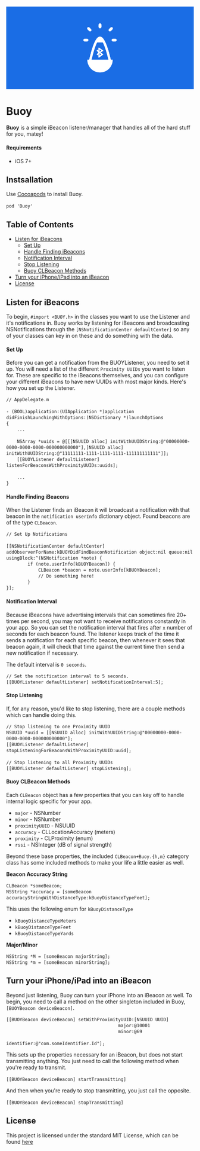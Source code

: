 ![banner](/Resources/banner.png)

# Buoy

**Buoy** is a simple iBeacon listener/manager that handles all of the hard stuff for you, matey!

#### Requirements

* iOS 7+

## Instsallation

Use [Cocoapods](http://www.cocoapods.org) to install Buoy.

`pod 'Buoy'`

## Table of Contents

* [Listen for iBeacons](#listen-for-ibeacons)
  * [Set Up](#set-up)
  * [Handle Finding iBeacons](#handle-finding-ibeacons)
  * [Notification Interval](#notification-interval)
  * [Stop Listening](#stop-listening)
  * [Buoy CLBeacon Methods](#buoy-clbeacon-methods)
* [Turn your iPhone/iPad into an iBeacon](#turn-your-iphoneipad-into-an-ibeacon)
* [License](#license)

## Listen for iBeacons

To begin, `#import <BUOY.h>` in the classes you want to use the Listener and it's notifications in. Buoy works by listening for iBeacons and broadcasting NSNotifications through the `[NSNotificationCenter defaultCenter]` so any of your classes can key in on these and do something with the data.

#### Set Up

Before you can get a notification from the BUOYListener, you need to set it up. You will need a list of the different `Proximity UUIDs` you want to listen for. These are specific to the iBeacons themselves, and you can configure your different iBeacons to have new UUIDs with most major kinds. Here's how you set up the Listener.

```objc
// AppDelegate.m

- (BOOL)application:(UIApplication *)application didFinishLaunchingWithOptions:(NSDictionary *)launchOptions
{
    ...

    NSArray *uuids = @[[[NSUUID alloc] initWithUUIDString:@"00000000-0000-0000-0000-000000000000"],[NSUUID alloc] initWithUUIDString:@"11111111-1111-1111-1111-111111111111"]];
    [[BUOYListener defaultListener] listenForBeaconsWithProximityUUIDs:uuids];

    ...
}
```

#### Handle Finding iBeacons

When the Listener finds an iBeacon it will broadcast a notification with that beacon in the `notification userInfo` dictionary object. Found beacons are of the type `CLBeacon`.

```objc
// Set Up Notifications

[[NSNotificationCenter defaultCenter] addObserverForName:kBUOYDidFindBeaconNotification object:nil queue:nil usingBlock:^(NSNotification *note) {
        if (note.userInfo[kBUOYBeacon]) {
            CLBeacon *beacon = note.userInfo[kBUOYBeacon];
            // Do something here!
        }
}];
```

#### Notification Interval

Because iBeacons have advertising intervals that can sometimes fire 20+ times per second, you may not want to receive notifications constantly in your app. So you can set the notification interval that fires after `x` number of seconds for each beacon found. The listener keeps track of the time it sends a notification for each specific beacon, then whenever it sees that beacon again, it will check that time against the current time then send a new notification if necessary.

The default interval is `0 seconds`.

```objc
// Set the notification interval to 5 seconds.
[[BUOYListener defaultListener] setNotificationInterval:5];
```

#### Stop Listening

If, for any reason, you'd like to stop listening, there are a couple methods which can handle doing this.

```objc
// Stop listening to one Proximity UUID
NSUUID *uuid = [[NSUUID alloc] initWithUUIDString:@"00000000-0000-0000-0000-000000000000"];
[[BUOYListener defaultListener] stopListeningForBeaconsWithProximityUUID:uuid];

// Stop listening to all Proximity UUIDs
[[BUOYListener defaultListener] stopListening];
```

#### Buoy CLBeacon Methods

Each `CLBeacon` object has a few properties that you can key off to handle internal logic specific for your app.

* `major` - NSNumber
* `minor` - NSNumber
* `proximityUUID` - NSUUID
* `accuracy` - CLLocationAccuracy (meters)
* `proximity` - CLProximity (enum)
* `rssi` - NSInteger (dB of signal strength)

Beyond these base properties, the included `CLBeacon+Buoy.{h,m}` category class has some included methods to make your life a little easier as well.

**Beacon Accuracy String**

```objc
CLBeacon *someBeacon;
NSString *accuracy = [someBeacon accuracyStringWithDistanceType:kBuoyDistanceTypeFeet];
```

This uses the following enum for `kBuoyDistanceType`

* `kBuoyDistanceTypeMeters`
* `kBuoyDistanceTypeFeet`
* `kBuoyDistanceTypeYards`

**Major/Minor**

```objc
NSString *M = [someBeacon majorString];
NSString *m = [someBeacon minorString];
```

## Turn your iPhone/iPad into an iBeacon

Beyond just listening, Buoy can turn your iPhone into an iBeacon as well. To begin, you need to call a method on the other singleton included in Buoy, `[BUOYBeacon deviceBeacon]`.

```objc
[[BUOYBeacon deviceBeacon] setWithProximityUUID:[NSUUID UUID]
                                          major:@10001
                                          minor:@69
                                     identifier:@"com.someIdentifier.Id"];
```

This sets up the properties necessary for an iBeacon, but does not start transmitting anything. You just need to call the following method when you're ready to transmit.

`[[BUOYBeacon deviceBeacon] startTransmitting]`

And then when you're ready to stop transmitting, you just call the opposite.

`[[BUOYBeacon deviceBeacon] stopTransmitting]`

## License

This project is licensed under the standard MIT License, which can be found [here](/LICENSE.md)

